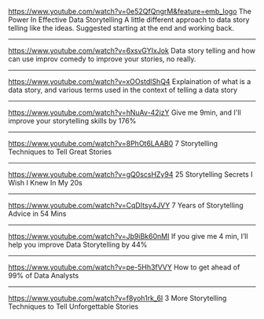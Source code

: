 https://www.youtube.com/watch?v=0e52QfQngrM&feature=emb_logo
The Power In Effective Data Storytelling
A little different approach to data story telling like the ideas.
Suggested starting at the end and working back.

---

https://www.youtube.com/watch?v=6xsvGYIxJok
Data story telling and how can use improv comedy to improve your stories, no really.

---

https://www.youtube.com/watch?v=xOOstdlShQ4
Explaination of what is a data story, and various terms used in the context of telling a data story

---
https://www.youtube.com/watch?v=hNuAv-42jzY
Give me 9min, and I'll improve your storytelling skills by 176%

---
https://www.youtube.com/watch?v=8PhOt6LAAB0
7 Storytelling Techniques to Tell Great Stories 

---
https://www.youtube.com/watch?v=gQ0scsHZy94
25 Storytelling Secrets I Wish I Knew In My 20s

---
https://www.youtube.com/watch?v=CqDItsy4JVY
7 Years of Storytelling Advice in 54 Mins 

---
https://www.youtube.com/watch?v=Jb9iBk60nMI
If you give me 4 min, I’ll help you improve Data Storytelling by 44%

---
https://www.youtube.com/watch?v=pe-5Hh3fVVY
How to get ahead of 99% of Data Analysts

---
https://www.youtube.com/watch?v=f8yoh1rk_6I
3 More Storytelling Techniques to Tell Unforgettable Stories